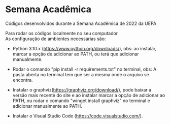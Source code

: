 # Semana Acadêmica
Códigos desenvolvidos durante a Semana Acadêmica de 2022 da UEPA

Para rodar os códigos localmente no seu computador<br/>
As configuração de ambientes necessárias são:

- Python 3.10.x (https://www.python.org/downloads/), obs: ao instalar, marcar a opção de adicionar ao PATH, ou terá que adicionar manualmente.

- Rodar o comando "pip install -r requirements.txt" no terminal, obs: A pasta aberta no terminal tem que ser a mesma onde o arquivo se encontra.

- Instalar o graphviz(https://graphviz.org/download/), pode baixar a versão mais recente do site e ao instalar marcar a opção de adicionar ao PATH, ou rodar o comando "winget install graphviz" no terminal e adicionar manualmente ao PATH.

- Instalar o Visual Studio Code (https://code.visualstudio.com/).
